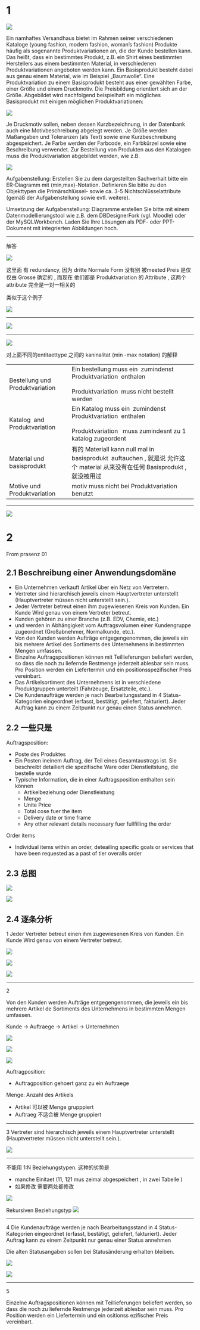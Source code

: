 
# 1 

![](image/Pasted%20image%2020250127175219.png)

Ein namhaftes Versandhaus bietet im Rahmen seiner verschiedenen Kataloge (young fashion, modern fashion, woman’s fashion) Produkte häufig als sogenannte Produktvariationen an, die der Kunde bestellen kann. Das heißt, dass ein bestimmtes Produkt, z.B. ein Shirt eines bestimmten Herstellers aus einem bestimmten Material, in verschiedenen Produktvariationen angeboten werden kann. Ein Basisprodukt besteht dabei aus genau einem Material, wie im Beispiel „Baumwolle“.
Eine Produktvariation zu einem Basisprodukt besteht aus einer gewählten Farbe, einer Größe und einem Druckmotiv. Die Preisbildung orientiert sich an der Größe. Abgebildet wird nachfolgend beispielhaft ein mögliches Basisprodukt mit einigen möglichen Produktvariationen:

![](image/Pasted%20image%2020250127175506.png)

Je Druckmotiv sollen, neben dessen Kurzbezeichnung, in der Datenbank auch eine Motivbeschreibung abgelegt werden. Je Größe werden Maßangaben und Toleranzen (als Text) sowie eine Kurzbeschreibung abgespeichert. Je Farbe werden der Farbcode, ein Farbkürzel sowie eine Beschreibung verwendet.
Zur Bestellung von Produkten aus den Katalogen muss die Produktvariation abgebildet werden, wie z.B.

![](image/Pasted%20image%2020250127175515.png)

Aufgabenstellung:
Erstellen Sie zu dem dargestellten Sachverhalt bitte ein ER-Diagramm mit (min,max)-Notation. Definieren Sie bitte zu den Objekttypen die Primärschlüssel- sowie ca. 3-5 Nichtschlüsselattribute (gemäß der Aufgabenstellung sowie evtl. weitere).

Umsetzung der Aufgabenstellung:
Diagramme erstellen Sie bitte mit einem Datenmodellierungstool wie z.B. dem DBDesignerFork (vgl. Moodle) oder der MySQLWorkbench. Laden Sie Ihre Lösungen als PDF- oder PPT-Dokument mit integrierten Abbildungen hoch.


---


解答 

![](image/Pasted%20image%2020250127175304.png)

这里面 有 redundancy, 因为 dritte Normale Form 没有别 被meeted
Preis 是仅仅由 Grosse 确定的 , 而现在 他们都是 Produktvariation 的 Attribute , 这两个 attribute 完全是一对一相关的

类似于这个例子

![](image/Pasted%20image%2020250127175812.png)


---

![](image/Pasted%20image%2020250127175312.png)


---


![](image/Pasted%20image%2020250127175328.png)


对上面不同的entitaettype 之间的 kaninalitat (min -max notation) 的解释

|                                 |                                                                                                                               |
| ------------------------------- | ----------------------------------------------------------------------------------------------------------------------------- |
| Bestellung und Produktvariation | Ein bestellung muss ein  zumindenst Produktvariation  enthalen<br><br>Produktvariation  muss nicht bestellt werden            |
| Katalog  and Produktvariation   | Ein Katalog muss ein  zumindenst Produktvariation  enthalen<br><br>Produktvariation   muss zumindesnt zu 1 katalog zugeordent |
| Material und basisprodukt       | 有的 Materiall kann null mal in basisprodukt  auftauchen , 就是说 允许这个 material 从来没有在任何 Basisprodukt , 就没被用过                       |
| Motive und Produktvariation     | motiv muss nicht bei Produktvariation  benutzt                                                                                |

---




![](image/Pasted%20image%2020250127175337.png)


# 2 

From prasenz 01 

## 2.1 Beschreibung einer Anwendungsdomäne

- Ein Unternehmen verkauft Artikel über ein Netz von Vertretern.
- Vertreter sind hierarchisch jeweils einem Hauptvertreter unterstellt (Hauptvertreter müssen nicht unterstellt sein.).
- Jeder Vertreter betreut einen ihm zugewiesenen Kreis von Kunden. Ein Kunde Wird genau von einem Vertreter betreut.
- Kunden gehören zu einer Branche (z.B. EDV, Chemie, etc.)
- und werden in Abhängigkeit vom Auftragsvolumen einer Kundengruppe zugeordnet (Großabnehmer, Normalkunde, etc.).
- Von den Kunden werden Aufträge entgegengenommen, die jeweils ein bis mehrere Artikel des Sortiments des Unternehmens in bestimmten Mengen umfassen.
- Einzelne Auftragspositionen können mit Teillieferungen beliefert werden, so dass die noch zu liefernde Restmenge jederzeit ablesbar sein muss. Pro Position werden ein Liefertermin und ein positionsspezifischer Preis vereinbart.
- Das Artikelsortiment des Unternehmens ist in verschiedene Produktgruppen unterteilt (Fahrzeuge, Ersatzteile, etc.).
- Die Kundenaufträge werden je nach Bearbeitungsstand in 4 Status-Kategorien eingeordnet (erfasst, bestätigt, geliefert, fakturiert). Jeder Auftrag kann zu einem Zeitpunkt nur genau einen Status annehmen.


## 2.2 一些只是 

 Auftragsposition: 
-  Poste des Produktes
- Ein Posten ineinem Auftrag, der Teil eines Gesamtaustrags ist. Sie beschreibt detailiert die spezifische Ware oder Dienstleitstung, die bestelle wurde
- Typische Information, die in einer Auftragsposition enthalten sein können
    - Artikelbeziehung oder Dienstleistung
    - Menge
    - Unite Price
    - Total cose fuer the item
    - Delivery date or time frame
    - Any other relevant details necessary fuer fullfilling the order 

Order items
- Individual items within an order, deteailing specific goals or services that have been requested as a past of tier overalls order 


## 2.3 总图


![](image/Pasted%20image%2020250127182353.png)


![](image/Pasted%20image%2020250127182426.png)





## 2.4 逐条分析 


1 
Jeder Vertreter betreut einen ihm zugewiesenen Kreis von Kunden. Ein Kunde Wird genau von einem Vertreter betreut.

![](image/Pasted%20image%2020250127181924.png)


![](image/Pasted%20image%2020250127181932.png)


![](image/Pasted%20image%2020250129233451.png)


---
2 

Von den Kunden werden Aufträge entgegengenommen, die jeweils ein bis mehrere Artikel de Sortiments des Unternehmens in bestimmten Mengen umfassen.

Kunde -> Auftraege -> Artikel -> Unternehmen 

![](image/Pasted%20image%2020250127182207.png)


![](image/Pasted%20image%2020250127182217.png)

![](image/Pasted%20image%2020250129234017.png)


Auftragposition:
- Auftragposition gehoert ganz zu ein Auftraege

Menge:  Anzahl des Artikels
- Artikel 可以被 Menge grupppiert
- Auftraeg 不适合被 Menge gruppiert 


---
3 
Vertreter sind hierarchisch jeweils einem Hauptvertreter unterstellt (Hauptvertreter müssen
nicht unterstellt sein.).

![](image/Pasted%20image%2020250127182156.png)

---

不能用 1:N Beziehungstypen. 这种的劣势是 
-  manche Einitaet (11, 121 mus zeimal abgespeichert , in zwei Tabelle )
- 如果修改 需要两处都修改 

![](image/Pasted%20image%2020250129234404.png)


Rekursiven Beziehungstyp
![](image/Pasted%20image%2020250129234754.png)

---

4
Die Kundenaufträge werden je nach Bearbeitungsstand in 4 Status-Kategorien eingeordnet (erfasst, bestätigt, geliefert, fakturiert). Jeder Auftrag kann zu einem Zeitpunkt nur genau einer Status annehmen 

Die alten Statusangaben sollen bei Statusänderung erhalten bleiben.


![](image/Pasted%20image%2020250127182322.png)

![](image/Pasted%20image%2020250129234828.png)

---


5

Einzelne Auftragspositionen können mit Teillieferungen beliefert werden, so dass die noch zu
liefernde Restmenge jederzeit ablesbar sein muss. Pro Position werden ein Liefertermin und ein ositionss ezifischer Preis vereinbart.
